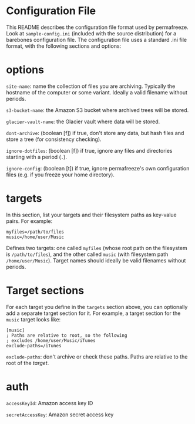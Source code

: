 Configuration File
==================

This README describes the configuration file format used by permafreeze. Look at `sample-config.ini` (included with the source distribution) for a barebones configuration file. The configuration file uses a standard .ini file format, with the following sections and options:

# options

`site-name`: name the collection of files you are archiving. Typically the hostname of the computer or some variant. Ideally a valid filename without periods.

`s3-bucket-name`: the Amazon S3 bucket where archived trees will be stored.

`glacier-vault-name`: the Glacier vault where data will be stored.

`dont-archive`: (boolean [f]) if true, don't store any data, but hash files and store a tree (for consistency checking).

`ignore-dotfiles`: (boolean [f]) if true, ignore any files and directories starting with a period (`.`).

`ignore-config`: (boolean [t]) if true, ignore permafreeze's own configuration files (e.g. if you freeze your home directory).

# targets

In this section, list your targets and their filesystem paths as key-value pairs. For example:

~~~
myfiles=/path/to/files
music=/home/user/Music
~~~

Defines two targets: one called `myfiles` (whose root path on the filesystem is `/path/to/files`), and the other called `music` (with filesystem path `/home/user/Music`). Target names should ideally be valid filenames without periods.

# Target sections

For each target you define in the `targets` section above, you can optionally add a separate target section for it. For example, a target section for the `music` target looks like:

~~~
[music]
; Paths are relative to root, so the following
; excludes /home/user/Music/iTunes
exclude-paths=/iTunes
~~~

`exclude-paths`: don't archive or check these paths. Paths are relative to the root of the *target*.

# auth

`accessKeyId`: Amazon access key ID

`secretAccessKey`: Amazon secret access key
